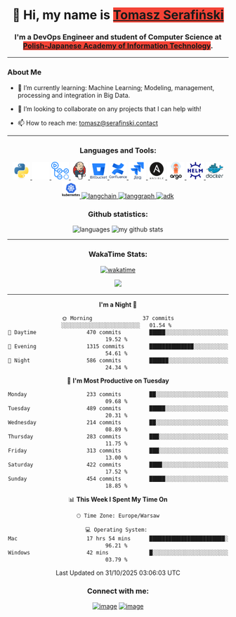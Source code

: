 <h1 align="center">👋 Hi, my name is <a href="https://serafinski.net" style="background-color: #f44336"> Tomasz Serafiński </a></h1>
<h3 align="center"> I'm a DevOps Engineer and student of Computer Science at <a href="https://www.pja.edu.pl/en" style="background-color: #f44336">Polish-Japanese Academy of Information Technology</a>.</h3>

---

### About Me
- 🌱 I’m currently learning: Machine Learning; Modeling, management, processing and integration in Big Data.

- 💞️ I’m looking to collaborate on any projects that I can help with!

- 📫 How to reach me: tomasz@serafinski.contact

---

<h3 align="center">Languages and Tools:</h3>

<p align="center">
  <a href="https://www.python.org/" target="_blank"> 
    <img src="https://github.com/devicons/devicon/blob/master/icons/python/python-original.svg" alt="python" width="40" height="40"/> 
  </a>
  <a href="https://github.com/" target="_blank"> 
    <img src="src/GitHub-Mark-Light-120px-plus.png" alt="github" width="40" height="40"/> 
  </a>
  <a href="https://github.com/" target="_blank"> 
    <img src="https://github.com/devicons/devicon/blob/master/icons/githubactions/githubactions-original.svg" alt="github-actions" width="40" height="40"/> 
  </a>
  <a href="https://www.jenkins.io" target="_blank"> 
    <img src="https://github.com/devicons/devicon/blob/master/icons/jenkins/jenkins-original.svg" alt="jenkins" width="40" height="40"/> 
  </a>
  <a href="https://bitbucket.org" target="_blank"> 
    <img src="https://github.com/devicons/devicon/blob/master/icons/bitbucket/bitbucket-original-wordmark.svg" alt="bitbucket" width="40" height="40"/> 
  </a>
  <a href="https://www.atlassian.com/software/confluence" target="_blank"> 
    <img src="https://github.com/devicons/devicon/blob/master/icons/confluence/confluence-original-wordmark.svg" alt="confluence" width="40" height="40"/> 
  </a>
  <a href="https://www.atlassian.com/software/jira" target="_blank"> 
    <img src="https://github.com/devicons/devicon/blob/master/icons/jira/jira-original-wordmark.svg" alt="jira" width="40" height="40"/> 
  </a>
  <a href="https://docs.ansible.com" target="_blank"> 
    <img src="https://github.com/devicons/devicon/blob/master/icons/ansible/ansible-original-wordmark.svg" alt="ansible" width="40" height="40"/> 
  </a>
  <a href="https://argoproj.github.io/cd/" target="_blank"> 
    <img src="https://github.com/devicons/devicon/blob/master/icons/argocd/argocd-original-wordmark.svg" alt="argocd" width="40" height="40"/> 
  </a>
  <a href="https://helm.sh" target="_blank"> 
    <img src="https://github.com/devicons/devicon/blob/master/icons/helm/helm-original.svg" alt="helm" width="40" height="40"/> 
  </a>
  <a href="https://www.docker.com" target="_blank"> 
    <img src="https://github.com/devicons/devicon/blob/master/icons/docker/docker-original-wordmark.svg" alt="docker" width="40" height="40"/> 
  </a>
  <a href="https://kubernetes.io" target="_blank"> 
    <img src="https://github.com/devicons/devicon/blob/master/icons/kubernetes/kubernetes-original-wordmark.svg" alt="kubernetes" width="40" height="40"/> 
  </a>
  <a href="https://python.langchain.com/docs/introduction/" target="_blank"> 
    <img src="https://registry.npmmirror.com/@lobehub/icons-static-png/latest/files/dark/langchain-color.png" alt="langchain" width="40" height="40"/> 
  </a>
  <a href="https://langchain-ai.github.io/langgraph/tutorials/introduction/" target="_blank"> 
    <img src="https://registry.npmmirror.com/@lobehub/icons-static-png/latest/files/dark/langgraph-color.png" alt="langgraph" width="40" height="40"/> 
  </a>
  <a href="https://google.github.io/adk-docs/" target="_blank"> 
    <img src="https://google.github.io/adk-docs/assets/agent-development-kit.png" alt="adk" width="40" height="40"/> 
  </a>
</p>

<div align="center">

<h3 align="center">Github statistics: </h3>
  <img height= "150" src="https://github-readme-stats-serafinskis-projects.vercel.app/api?username=serafinski&theme=dark&show_icons=true" alt="languages" />
  <img height= "150" src="https://github-readme-stats-serafinskis-projects.vercel.app/api/top-langs/?username=serafinski&layout=compact&theme=dark&l&langs_count=10" alt="my github stats" />
  <!-- <img align="center" src="https://github-readme-streak-stats-seven-khaki.vercel.app?user=serafinski&theme=dark" alt="GitHub Streak" /> -->
</div>

---

<h3 align="center">WakaTime Stats:</h3>
<div align="center">

[![wakatime](https://wakatime.com/badge/user/c88d1b82-ebdd-4842-ad45-93f471842103.svg)](https://wakatime.com/@c88d1b82-ebdd-4842-ad45-93f471842103)
</div>

<div align="center">

<img height= "300" src="https://wakatime.com/share/@serafinski/bf0c909e-ff5b-48dc-b5c8-9db0a2a07701.svg"/>
<!-- <img height= "300" src="https://wakatime.com/share/@serafinski/5e9cd917-109e-422c-bcd0-62b469b65408.svg"/> -->

</div>

---
<div align="center">

<!--START_SECTION:waka-->
**I'm a Night 🦉** 

```text
🌞 Morning                37 commits          ░░░░░░░░░░░░░░░░░░░░░░░░░   01.54 % 
🌆 Daytime                470 commits         █████░░░░░░░░░░░░░░░░░░░░   19.52 % 
🌃 Evening                1315 commits        ██████████████░░░░░░░░░░░   54.61 % 
🌙 Night                  586 commits         ██████░░░░░░░░░░░░░░░░░░░   24.34 % 
```
📅 **I'm Most Productive on Tuesday** 

```text
Monday                   233 commits         ██░░░░░░░░░░░░░░░░░░░░░░░   09.68 % 
Tuesday                  489 commits         █████░░░░░░░░░░░░░░░░░░░░   20.31 % 
Wednesday                214 commits         ██░░░░░░░░░░░░░░░░░░░░░░░   08.89 % 
Thursday                 283 commits         ███░░░░░░░░░░░░░░░░░░░░░░   11.75 % 
Friday                   313 commits         ███░░░░░░░░░░░░░░░░░░░░░░   13.00 % 
Saturday                 422 commits         ████░░░░░░░░░░░░░░░░░░░░░   17.52 % 
Sunday                   454 commits         █████░░░░░░░░░░░░░░░░░░░░   18.85 % 
```


📊 **This Week I Spent My Time On** 

```text
🕑︎ Time Zone: Europe/Warsaw

💻 Operating System: 
Mac                      17 hrs 54 mins      ████████████████████████░   96.21 % 
Windows                  42 mins             █░░░░░░░░░░░░░░░░░░░░░░░░   03.79 % 
```


 Last Updated on 31/10/2025 03:06:03 UTC
<!--END_SECTION:waka-->

</div>

<h3 align="center">Connect with me:</h3>
<div align="center">

[![image](https://img.shields.io/badge/LinkedIn-0077B5?style=for-the-badge&logo=linkedin&logoColor=white)](https://www.linkedin.com/in/tomasz-serafinski/)
[![image](https://img.shields.io/badge/Gmail-D14836?style=for-the-badge&logo=gmail&logoColor=white)](mailto:tomasz@serafinski.contact)

</div>

